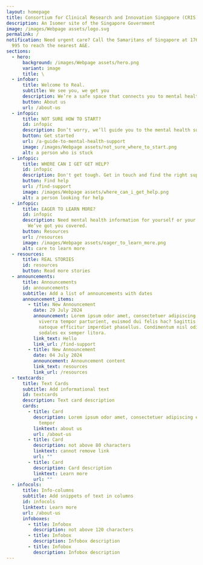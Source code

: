 ```yaml
---
layout: homepage
title: Consortium for Clinical Research and Innovation Singapore (CRIS)
description: An Isomer site of the Singapore Government
image: /images/Webpage assets/logo.svg
permalink: /
notification: Need urgent care? Call the Samaritans of Singapore at 1767, or use
  995 to reach the nearest A&E.
sections:
  - hero:
      background: /images/Webpage assets/hero.png
      variant: image
      title: \
  - infobar:
      title: Welcome to Real.
      subtitle: We see you, we get you
      description: We’re a safe space that connects you to mental health support.
      button: About us
      url: /about-us
  - infopic:
      title: NOT SURE HOW TO START?
      id: infopic
      description: Don’t worry, we’ll guide you to the mental health support you need.
      button: Get started
      url: /a-guide-to-mental-health-support
      image: /images/Webpage assets/not_sure_where_to_start.png
      alt: a person who is stuck
  - infopic:
      title: WHERE CAN I GET GET HELP?
      id: infopic
      description: Don't get tough. Get in touch and find the right support.
      button: Find help
      url: /find-support
      image: /images/Webpage assets/where_can_i_get_help.png
      alt: a person looking for help
  - infopic:
      title: EAGER TO LEARN MORE?
      id: infopic
      description: Need mental health information for yourself or your loved ones?
        We’ve got you covered.
      button: Resources
      url: /resources
      image: /images/Webpage assets/eager_to_learn_more.png
      alt: care to learn more
  - resources:
      title: REAL STORIES
      id: resources
      button: Read more stories
  - announcements:
      title: Announcements
      id: announcements
      subtitle: Add a list of announcements with dates
      announcement_items:
        - title: New Announcement
          date: 29 July 2024
          announcement: Lorem ipsum odor amet, consectetuer adipiscing elit. Dictum
            viverra tempor parturient, euismod dui felis hac? Sagittis nisl
            natoque efficitur imperdiet phasellus. Condimentum nisl odio finibus
            sodales ex semper litora.
          link_text: Hello
          link_url: /find-support
        - title: New Announcement
          date: 04 July 2024
          announcement: Announcement content
          link_text: resources
          link_url: /resources
  - textcards:
      title: Text Cards
      subtitle: Add informational text
      id: textcards
      description: Text card description
      cards:
        - title: Card
          description: Lorem ipsum odor amet, consectetuer adipiscing elit. Dictum viverra
            tempor
          linktext: about us
          url: /about-us
        - title: Card
          description: not above 80 characters
          linktext: cannot remove link
          url: ""
        - title: Card
          description: Card description
          linktext: Learn more
          url: ""
  - infocols:
      title: Info-columns
      subtitle: Add snippets of text in columns
      id: infocols
      linktext: Learn more
      url: /about-us
      infoboxes:
        - title: Infobox
          description: not above 120 characters
        - title: Infobox
          description: Infobox description
        - title: Infobox
          description: Infobox description
---
```

